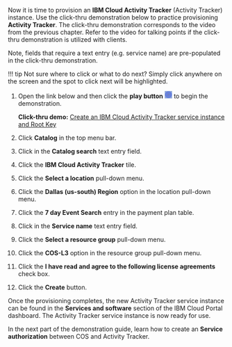 Now it is time to provision an **IBM Cloud Activity Tracker** (Activity Tracker) instance. Use the click-thru demonstration below to practice provisioning **Activity Tracker**. The click-thru demonstration corresponds to the video from the previous chapter. Refer to the video for talking points if the click-thru demonstration is utilized with clients.

Note, fields that require a text entry (e.g. service name) are pre-populated in the click-thru demonstration.

!!! tip
    Not sure where to click or what to do next? Simply click anywhere on the screen and the spot to click next will be highlighted.

1. Open the link below and then click the **play button** ![](_attachments/ClickThruPlayButton.png) to begin the demonstration.

    **Click-thru demo:** <a href="https://ibm.github.io/SalesEnablement-COS-L3/includes/CreateActivityTrackerService/index.html" target ="_blank">Create an IBM Cloud Activity Tracker service instance and Root Key</a>

2. Click **Catalog** in the top menu bar.
3. Click in the **Catalog search** text entry field.
4. Click the **IBM Cloud Activity Tracker** tile.
5. Click the **Select a location** pull-down menu.
7. Click the **Dallas (us-south) Region** option in the location pull-down menu.
8. Click the **7 day Event Search** entry in the payment plan table.
9. Click in the **Service name** text entry field.
9. Click the **Select a resource group** pull-down menu.
10. Click the **COS-L3** option in the resource group pull-down menu.
11. Click the **I have read and agree to the following license agreements** check box.
12. Click the **Create** button.

Once the provisioning completes, the new Activity Tracker service instance can be found in the **Services and software** section of the IBM Cloud Portal dashboard. The Activity Tracker service instance is now ready for use.

In the next part of the demonstration guide, learn how to create an **Service authorization** between COS and Activity Tracker.
